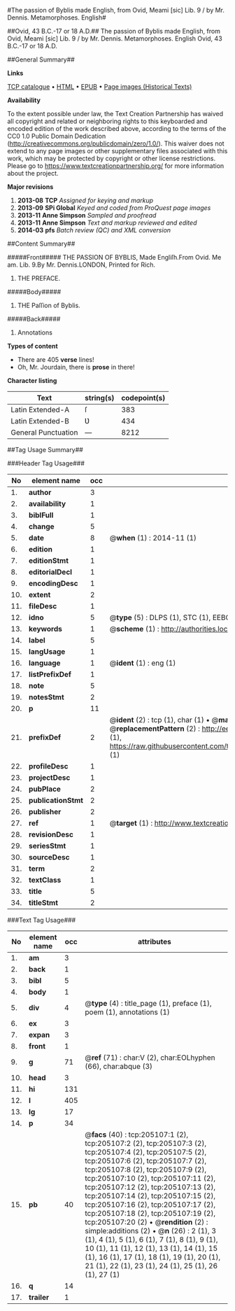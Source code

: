 #The passion of Byblis made English, from Ovid, Meami [sic] Lib. 9 / by Mr. Dennis. Metamorphoses. English#

##Ovid, 43 B.C.-17 or 18 A.D.##
The passion of Byblis made English, from Ovid, Meami [sic] Lib. 9 / by Mr. Dennis.
Metamorphoses. English
Ovid, 43 B.C.-17 or 18 A.D.

##General Summary##

**Links**

[TCP catalogue](http://www.ota.ox.ac.uk/tcp/)  • 
[HTML](http://tei.it.ox.ac.uk/tcp/Texts-HTML/free/B27/B27707.html)  • 
[EPUB](http://tei.it.ox.ac.uk/tcp/Texts-EPUB/free/B27/B27707.epub) • 
[Page images (Historical Texts)](https://historicaltexts.jisc.ac.uk/eebo-11766908e)

**Availability**

To the extent possible under law, the Text Creation Partnership has waived all copyright and related or neighboring rights to this keyboarded and encoded edition of the work described above, according to the terms of the CC0 1.0 Public Domain Dedication (http://creativecommons.org/publicdomain/zero/1.0/). This waiver does not extend to any page images or other supplementary files associated with this work, which may be protected by copyright or other license restrictions. Please go to https://www.textcreationpartnership.org/ for more information about the project.

**Major revisions**

1. __2013-08__ __TCP__ *Assigned for keying and markup*
1. __2013-09__ __SPi Global__ *Keyed and coded from ProQuest page images*
1. __2013-11__ __Anne Simpson__ *Sampled and proofread*
1. __2013-11__ __Anne Simpson__ *Text and markup reviewed and edited*
1. __2014-03__ __pfs__ *Batch review (QC) and XML conversion*

##Content Summary##

#####Front#####
THE PASSION OF BYBLIS, Made Engliſh.From Ovid. Me am. Lib. 9.By Mr. Dennis.LONDON, Printed for Rich.
1. THE PREFACE.

#####Body#####

1. THE Paſſion of Byblis.

#####Back#####

1. Annotations

**Types of content**

  * There are 405 **verse** lines!
  * Oh, Mr. Jourdain, there is **prose** in there!

**Character listing**


|Text|string(s)|codepoint(s)|
|---|---|---|
|Latin Extended-A|ſ|383|
|Latin Extended-B|Ʋ|434|
|General Punctuation|—|8212|

##Tag Usage Summary##

###Header Tag Usage###

|No|element name|occ|attributes|
|---|---|---|---|
|1.|__author__|3||
|2.|__availability__|1||
|3.|__biblFull__|1||
|4.|__change__|5||
|5.|__date__|8| @__when__ (1) : 2014-11 (1)|
|6.|__edition__|1||
|7.|__editionStmt__|1||
|8.|__editorialDecl__|1||
|9.|__encodingDesc__|1||
|10.|__extent__|2||
|11.|__fileDesc__|1||
|12.|__idno__|5| @__type__ (5) : DLPS (1), STC (1), EEBO-CITATION (1), OCLC (1), VID (1)|
|13.|__keywords__|1| @__scheme__ (1) : http://authorities.loc.gov/ (1)|
|14.|__label__|5||
|15.|__langUsage__|1||
|16.|__language__|1| @__ident__ (1) : eng (1)|
|17.|__listPrefixDef__|1||
|18.|__note__|5||
|19.|__notesStmt__|2||
|20.|__p__|11||
|21.|__prefixDef__|2| @__ident__ (2) : tcp (1), char (1)  •  @__matchPattern__ (2) : ([0-9\-]+):([0-9IVX]+) (1), (.+) (1)  •  @__replacementPattern__ (2) : http://eebo.chadwyck.com/downloadtiff?vid=$1&page=$2 (1), https://raw.githubusercontent.com/textcreationpartnership/Texts/master/tcpchars.xml#$1 (1)|
|22.|__profileDesc__|1||
|23.|__projectDesc__|1||
|24.|__pubPlace__|2||
|25.|__publicationStmt__|2||
|26.|__publisher__|2||
|27.|__ref__|1| @__target__ (1) : http://www.textcreationpartnership.org/docs/. (1)|
|28.|__revisionDesc__|1||
|29.|__seriesStmt__|1||
|30.|__sourceDesc__|1||
|31.|__term__|2||
|32.|__textClass__|1||
|33.|__title__|5||
|34.|__titleStmt__|2||


###Text Tag Usage###

|No|element name|occ|attributes|
|---|---|---|---|
|1.|__am__|3||
|2.|__back__|1||
|3.|__bibl__|5||
|4.|__body__|1||
|5.|__div__|4| @__type__ (4) : title_page (1), preface (1), poem (1), annotations (1)|
|6.|__ex__|3||
|7.|__expan__|3||
|8.|__front__|1||
|9.|__g__|71| @__ref__ (71) : char:V (2), char:EOLhyphen (66), char:abque (3)|
|10.|__head__|3||
|11.|__hi__|131||
|12.|__l__|405||
|13.|__lg__|17||
|14.|__p__|34||
|15.|__pb__|40| @__facs__ (40) : tcp:205107:1 (2), tcp:205107:2 (2), tcp:205107:3 (2), tcp:205107:4 (2), tcp:205107:5 (2), tcp:205107:6 (2), tcp:205107:7 (2), tcp:205107:8 (2), tcp:205107:9 (2), tcp:205107:10 (2), tcp:205107:11 (2), tcp:205107:12 (2), tcp:205107:13 (2), tcp:205107:14 (2), tcp:205107:15 (2), tcp:205107:16 (2), tcp:205107:17 (2), tcp:205107:18 (2), tcp:205107:19 (2), tcp:205107:20 (2)  •  @__rendition__ (2) : simple:additions (2)  •  @__n__ (26) : 2 (1), 3 (1), 4 (1), 5 (1), 6 (1), 7 (1), 8 (1), 9 (1), 10 (1), 11 (1), 12 (1), 13 (1), 14 (1), 15 (1), 16 (1), 17 (1), 18 (1), 19 (1), 20 (1), 21 (1), 22 (1), 23 (1), 24 (1), 25 (1), 26 (1), 27 (1)|
|16.|__q__|14||
|17.|__trailer__|1||
